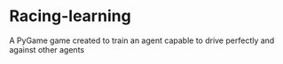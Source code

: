 # Racing-learning
A PyGame game created to train an agent capable to drive perfectly and against other agents
